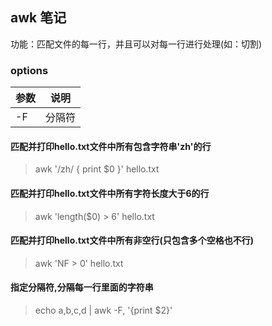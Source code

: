 ## awk 笔记
功能：匹配文件的每一行，并且可以对每一行进行处理(如：切割)

### options
|参数|说明|
|---|---|
|-F|分隔符|


#### 匹配并打印hello.txt文件中所有包含字符串'zh'的行
> awk '/zh/ { print $0 }' hello.txt

#### 匹配并打印hello.txt文件中所有字符长度大于6的行
> awk 'length($0) > 6' hello.txt

#### 匹配并打印hello.txt文件中所有非空行(只包含多个空格也不行)
> awk 'NF > 0' hello.txt

#### 指定分隔符,分隔每一行里面的字符串
> echo a,b,c,d | awk -F, '{print $2}'